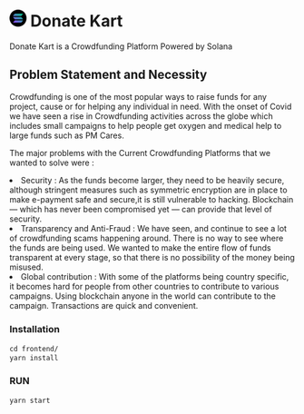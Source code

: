 # <img src="https://raw.githubusercontent.com/github/explore/14191328e15689ba52d5c10e18b43417bf79b2ef/topics/solana/solana.png" style="height:30px"/> Donate Kart 
Donate Kart is a Crowdfunding Platform Powered by Solana

## Problem Statement and Necessity
Crowdfunding is one of the most popular ways to raise funds for any project, cause or for helping any individual in need. With the onset of Covid we have seen a rise in Crowdfunding activities across the globe which includes small campaigns to help people get oxygen and medical help to large funds such as PM Cares.

The major problems with the Current Crowdfunding Platforms that we wanted to solve were :

<li>Security : As the funds become larger, they need to be heavily secure, although stringent measures such as symmetric encryption are in place to make e-payment safe and secure,it is still vulnerable to hacking. Blockchain — which has never been compromised yet — can provide that level of security.
</li>
<li>
Transparency and Anti-Fraud : We have seen, and continue to see a lot of crowdfunding scams happening around. There is no way to see where the funds are being used. We wanted to make the entire flow of funds transparent at every stage, so that there is no possibility of the money being misused.
</li>
<li>
Global contribution : With some of the platforms being country specific, it becomes hard for people from other countries to contribute to various campaigns. Using blockchain anyone in the world can contribute to the campaign. Transactions are quick and convenient.
</li>

### Installation
```
cd frontend/
yarn install
```

### RUN
```
yarn start
```